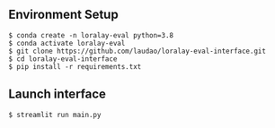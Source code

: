 
## Environment Setup
~~~shell
$ conda create -n loralay-eval python=3.8
$ conda activate loralay-eval
$ git clone https://github.com/laudao/loralay-eval-interface.git
$ cd loralay-eval-interface
$ pip install -r requirements.txt
~~~ 

## Launch interface
~~~shell
$ streamlit run main.py
~~~
